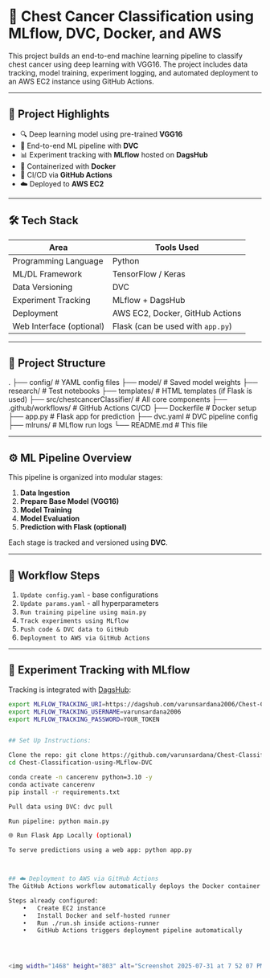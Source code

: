 # 🩻 Chest Cancer Classification using MLflow, DVC, Docker, and AWS

This project builds an end-to-end machine learning pipeline to classify chest cancer using deep learning with VGG16. The project includes data tracking, model training, experiment logging, and automated deployment to an AWS EC2 instance using GitHub Actions.

---

## 📌 Project Highlights

- 🔍 Deep learning model using pre-trained **VGG16**
- 🔁 End-to-end ML pipeline with **DVC**
- 📊 Experiment tracking with **MLflow** hosted on **DagsHub**
- 🐳 Containerized with **Docker**
- 🚀 CI/CD via **GitHub Actions**
- ☁️ Deployed to **AWS EC2**

---

## 🛠️ Tech Stack

| Area                     | Tools Used                            |
|--------------------------|----------------------------------------|
| Programming Language     | Python                                |
| ML/DL Framework          | TensorFlow / Keras                    |
| Data Versioning          | DVC                                   |
| Experiment Tracking      | MLflow + DagsHub                      |
| Deployment               | AWS EC2, Docker, GitHub Actions       |
| Web Interface (optional) | Flask (can be used with `app.py`)     |

---

## 📂 Project Structure


.
├── config/                         # YAML config files
├── model/                          # Saved model weights
├── research/                       # Test notebooks
├── templates/                      # HTML templates (if Flask is used)
├── src/chestcancerClassifier/     # All core components
├── .github/workflows/             # GitHub Actions CI/CD
├── Dockerfile                     # Docker setup
├── app.py                         # Flask app for prediction
├── dvc.yaml                       # DVC pipeline config
├── mlruns/                        # MLflow run logs
└── README.md                      # This file


---

## ⚙️ ML Pipeline Overview

This pipeline is organized into modular stages:

1. **Data Ingestion**
2. **Prepare Base Model (VGG16)**
3. **Model Training**
4. **Model Evaluation**
5. **Prediction with Flask (optional)**

Each stage is tracked and versioned using **DVC**.

---

## 🔁 Workflow Steps

1. `Update config.yaml` - base configurations
2. `Update params.yaml` - all hyperparameters
3. `Run training pipeline using main.py`
4. `Track experiments using MLflow`
5. `Push code & DVC data to GitHub`
6. `Deployment to AWS via GitHub Actions`

---

## 🧪 Experiment Tracking with MLflow

Tracking is integrated with [DagsHub](https://dagshub.com/varunsardana2006/Chest-Classification-using-MLflow-DVC):

```bash
export MLFLOW_TRACKING_URI=https://dagshub.com/varunsardana2006/Chest-Classification-using-MLflow-DVC
export MLFLOW_TRACKING_USERNAME=varunsardana2006
export MLFLOW_TRACKING_PASSWORD=YOUR_TOKEN


## Set Up Instructions:

Clone the repo: git clone https://github.com/varunsardana/Chest-Classification-using-MLflow-DVC
cd Chest-Classification-using-MLflow-DVC

conda create -n cancerenv python=3.10 -y
conda activate cancerenv
pip install -r requirements.txt

Pull data using DVC: dvc pull

Run pipeline: python main.py

🌐 Run Flask App Locally (optional)

To serve predictions using a web app: python app.py



## ☁️ Deployment to AWS via GitHub Actions
The GitHub Actions workflow automatically deploys the Docker container to an EC2 instance via self-hosted runner.

Steps already configured:
	•	Create EC2 instance
	•	Install Docker and self-hosted runner
	•	Run ./run.sh inside actions-runner
	•	GitHub Actions triggers deployment pipeline automatically




<img width="1468" height="803" alt="Screenshot 2025-07-31 at 7 52 07 PM" src="https://github.com/user-attachments/assets/7fedefe3-8901-4f02-9e97-96659657f8c2" />















